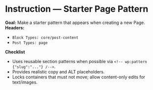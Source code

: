 # Instruction — Starter Page Pattern

**Goal:** Make a starter pattern that appears when creating a new Page.
**Headers:**
- `Block Types: core/post-content`
- `Post Types: page`

**Checklist**
- Uses reusable section patterns when possible via `<!-- wp:pattern {"slug":"..."} /-->`.
- Provides realistic copy and ALT placeholders.
- Locks containers that must not move; allow content-only edits for text/images.
